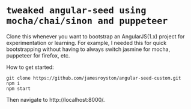 # `tweaked angular-seed using mocha/chai/sinon and puppeteer`

Clone this whenever you want to bootstrap an AngularJS(1.x) project for experimentation or learning. For example, I needed this for quick bootstrapping without having to always switch jasmine for mocha, puppeteer for firefox, etc.

How to get started:
```
git clone https://github.com/jamesroyston/angular-seed-custom.git
npm i
npm start
```
Then navigate to http://localhost:8000/. 
